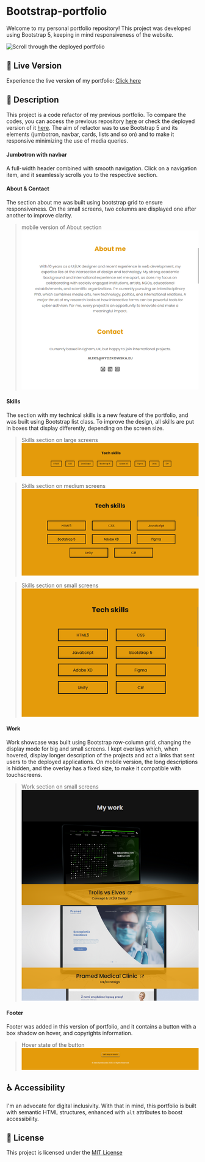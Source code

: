 # Bootstrap-portfolio
Welcome to my personal portfolio repository! This project was developed using Bootstrap 5, keeping in mind responsiveness  of the website.

![Scroll through the deployed portfolio](./images/readme/deployed.gif)

## 🚀 Live Version

Experience the live version of my portfolio: [Click here](https://thevisualriot.github.io/Bootstrap-portfolio/)

## 📝 Description
This project is a code refactor of my previous portfolio. To compare the codes, you can access the previous repository [here](https://github.com/thevisualriot/First-personal-portfolio) or check the deployed version of it [here](https://thevisualriot.github.io/First-personal-portfolio/). The aim of refactor was to use Bootstrap 5 and its elements (jumbotron, navbar, cards, lists and so on) and to make it responsive minimizing the use of media queries.

#### Jumbotron with navbar
A full-width header combined with smooth navigation. Click on a navigation item, and it seamlessly scrolls you to the respective section.

#### About & Contact
The section about me was built using bootstrap grid to ensure responsiveness. On the small screens, two columns are displayed one after another to improve clarity.

> mobile version of About section
![mobile version of About section](./images/readme/about-section.png)

#### Skills
The section with my technical skills is a new feature of the portfolio, and was built using Bootstrap list class. To improve the design, all skills are put in boxes that display differently, depending on the screen size.

>Skills section on large screens
![Skills section on large screens](./images/readme/skills-lg.png)

>Skills section on medium screens
![Skills section on medium screens](./images/readme/skills-md.png)

>Skills section on small screens
![Skills section on small screens](./images/readme/skills-sm.png)

#### Work
Work showcase was built using Bootstrap row-column grid, changing the display mode for big and small screens. I kept overlays which, when hovered, display longer description of the projects and act a links that sent users to the deployed applications. On mobile version, the long descriptions is hidden, and the overlay has a fixed size, to make it compatible with touchscreens.

>Work section on small screens
![Work section on small screens](./images/readme/work-sm.png)

#### Footer
Footer was added in this version of portfolio, and it contains a button with a box shadow on hover, and copyrights information.

> Hover state of the button
![Hover state of the button](./images/readme/footer.png)

## ♿ Accessibility
I'm an advocate for digital inclusivity. With that in mind, this portfolio is built with semantic HTML structures, enhanced with `alt` attributes to boost accessibility.

## 📜 License
This project is licensed under the [MIT License](https://choosealicense.com/licenses/mit/)
